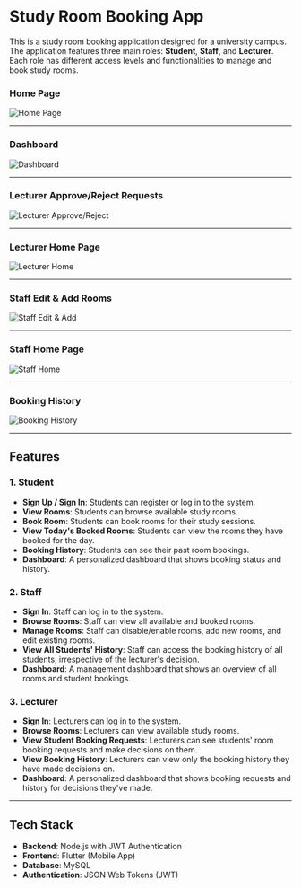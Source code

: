 # Study Room Booking App

This is a study room booking application designed for a university campus. The application features three main roles: **Student**, **Staff**, and **Lecturer**. Each role has different access levels and functionalities to manage and book study rooms.


### **Home Page**

![Home Page](assets/images/HomePage.png)

---

### **Dashboard**

![Dashboard](assets/images/Dashboard.png)

---

### **Lecturer Approve/Reject Requests**

![Lecturer Approve/Reject](assets/images/LectApproveReject.png)

---

### **Lecturer Home Page**

![Lecturer Home](assets/images/LectHome.png)

---

### **Staff Edit & Add Rooms**

![Staff Edit & Add](assets/images/StaffEdit&Add.png)

---

### **Staff Home Page**

![Staff Home](assets/images/StaffHome.png)

---

### **Booking History**

![Booking History](assets/images/history.png)

---


## Features

### **1. Student**
- **Sign Up / Sign In**: Students can register or log in to the system.
- **View Rooms**: Students can browse available study rooms.
- **Book Room**: Students can book rooms for their study sessions.
- **View Today's Booked Rooms**: Students can view the rooms they have booked for the day.
- **Booking History**: Students can see their past room bookings.
- **Dashboard**: A personalized dashboard that shows booking status and history.

### **2. Staff**
- **Sign In**: Staff can log in to the system.
- **Browse Rooms**: Staff can view all available and booked rooms.
- **Manage Rooms**: Staff can disable/enable rooms, add new rooms, and edit existing rooms.
- **View All Students' History**: Staff can access the booking history of all students, irrespective of the lecturer's decision.
- **Dashboard**: A management dashboard that shows an overview of all rooms and student bookings.

### **3. Lecturer**
- **Sign In**: Lecturers can log in to the system.
- **Browse Rooms**: Lecturers can view available study rooms.
- **View Student Booking Requests**: Lecturers can see students' room booking requests and make decisions on them.
- **View Booking History**: Lecturers can view only the booking history they have made decisions on.
- **Dashboard**: A personalized dashboard that shows booking requests and history for decisions they've made.

---

## Tech Stack
- **Backend**: Node.js with JWT Authentication
- **Frontend**: Flutter (Mobile App)
- **Database**: MySQL
- **Authentication**: JSON Web Tokens (JWT)

